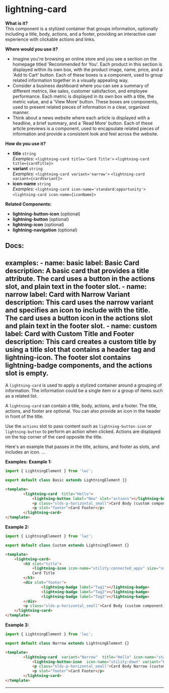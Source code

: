 # lightning-card

**What is it?**  
This component is a stylized container that groups information, optionally including a title, body, actions, and a footer, providing an interactive user experience with clickable actions and links.

**Where would you use it?**
- Imagine you're browsing an online store and you see a section on the homepage titled 'Recommended for You'. Each product in this section is displayed within its own box, with the product image, name, price, and a 'Add to Cart' button. Each of these boxes is a <lightning-card> component, used to group related information together in a visually appealing way.
- Consider a business dashboard where you can see a summary of different metrics, like sales, customer satisfaction, and employee performance. Each metric is displayed in its own box with a title, the metric value, and a 'View More' button. These boxes are <lightning-card> components, used to present related pieces of information in a clear, organized manner.
- Think about a news website where each article is displayed with a headline, a brief summary, and a 'Read More' button. Each of these article previews is a <lightning-card> component, used to encapsulate related pieces of information and provide a consistent look and feel across the website.

**How do you use it?**
- **title** `string`  
  _Examples:_
    `<lightning-card title='Card Title'>`
    `<lightning-card title={cardTitle}>`
- **variant** `string`  
  _Examples:_
    `<lightning-card variant='narrow'>`
    `<lightning-card variant={cardVariant}>`
- **icon-name** `string`  
  _Examples:_
    `<lightning-card icon-name='standard:opportunity'>`
    `<lightning-card icon-name={iconName}>`

**Related Components:**
- **lightning-button-icon** (optional)
- **lightning-button** (optional)
- **lightning-icon** (optional)
- **lightning-navigation** (optional)

**Docs:**
---
examples:
    - name: basic
      label: Basic Card
      description: A basic card that provides a title attribute. The card uses a button in the actions slot, and plain text in the footer slot.
    - name: narrow
      label: Card with Narrow Variant
      description: This card uses the narrow variant and specifies an icon to include with the title. The card uses a button icon in the actions slot and plain text in the footer slot.
    - name: custom
      label: Card with Custom Title and Footer
      description: This card creates a custom title by using a title slot that contains a header tag and lightning-icon. The footer slot contains lightning-badge components, and the actions slot is empty.
---

A `lightning-card` is used to apply a stylized container around a grouping of information. The information could be a single item or a group of items such as a related list.

A `lightning-card` can contain a title, body, actions, and a footer. The title, actions, and footer are optional. You can also provide an icon in the header in front of the title.

Use the `actions` slot to pass content such as `lightning-button-icon` or `lightning-button` to perform an action when clicked. Actions are displayed on the top corner of the card opposite the title.

Here's an example that passes in the title, actions, and footer as slots, and includes an icon.
...

**Examples:**
**Example 1:**

```js
import { LightningElement } from 'lwc';

export default class Basic extends LightningElement {}

```

```html
<template>
        <lightning-card  title="Hello">
            <lightning-button label="New" slot="actions"></lightning-button>
            <p class="slds-p-horizontal_small">Card Body (custom component)</p>
            <p slot="footer">Card Footer</p>
        </lightning-card>
</template>

```

**Example 2:**

```js
import { LightningElement } from 'lwc';

export default class Custom extends LightningElement {}

```

```html
<template>
    <lightning-card>
        <h3 slot="title">
            <lightning-icon icon-name="utility:connected_apps" size="small"></lightning-icon>
            Card Title
        </h3>
        <div slot="footer">
                <lightning-badge label="Tag1"></lightning-badge>
                <lightning-badge label="Tag2"></lightning-badge>
                <lightning-badge label="Tag3"></lightning-badge>
        </div>
        <p class="slds-p-horizontal_small">Card Body (custom component)</p>
    </lightning-card>
</template>

```

**Example 3:**

```js
import { LightningElement } from 'lwc';

export default class Narrow extends LightningElement {}

```

```html
<template>
        <lightning-card  variant="Narrow"  title="Hello" icon-name="standard:account">
            <lightning-button-icon  icon-name="utility:down" variant="border-filled" alternative-text="Show More" slot="actions"></lightning-button-icon>
            <p class="slds-p-horizontal_small">Card Body Narrow (custom component)</p>
            <p slot="footer">Card Footer</p>
        </lightning-card>
</template>

```

---
